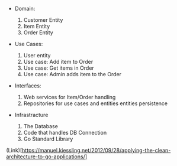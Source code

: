 * Domain:
  1. Customer Entity
  2. Item Entity
  3. Order Entity

* Use Cases:
  1. User entity
  2. Use case: Add item to Order
  3. Use case: Get items in Order
  4. Use case: Admin adds item to the Order

* Interfaces:
  1. Web services for Item/Order handling
  2. Repositories for use cases and entities entities persistence

* Infrastracture
  1. The Database
  2. Code that handles DB Connection
  3. Go Standard Library

(Link)[https://manuel.kiessling.net/2012/09/28/applying-the-clean-architecture-to-go-applications/]
